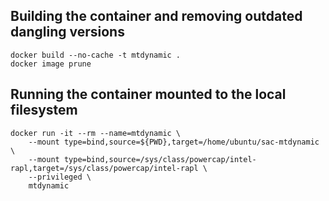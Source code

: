 ## Building the container and removing outdated dangling versions

```
docker build --no-cache -t mtdynamic .
docker image prune
```

## Running the container mounted to the local filesystem

```
docker run -it --rm --name=mtdynamic \
    --mount type=bind,source=${PWD},target=/home/ubuntu/sac-mtdynamic \
    --mount type=bind,source=/sys/class/powercap/intel-rapl,target=/sys/class/powercap/intel-rapl \
    --privileged \
    mtdynamic
```
